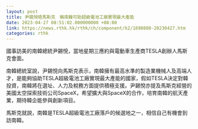 ```yaml
---
layout: post
title: 尹錫悅晤馬斯克　稱南韓可助超級電池工廠實現最大產能
date: 2023-04-27 08:51:02.000000000 +08:00
link: https://news.rthk.hk/rthk/ch/component/k2/1698080-20230427.htm
categories: rthk
---
```


國事訪美的南韓總統尹錫悅，當地星期三應約與電動車生產商TESLA創辦人馬斯克會面。

南韓總統室說，尹錫悅向馬斯克表示，南韓擁有最高水準的製造業機械人及高端人才，是能夠協助TESLA超級電池工廠實現最大產能的國家，假如TESLA決定對韓投資，南韓將在選址、人力及稅務方面提供積極支援。尹錫悅亦提及馬斯克經營的美國太空探索技術公司SpaceX，希望擴大與SpaceX的合作，培育南韓的航天產業，期待韓企能參與創新項目。

馬斯克就說，南韓是TESLA超級電池工廠落戶的候選地之一，相信自己有機會到訪南韓。
